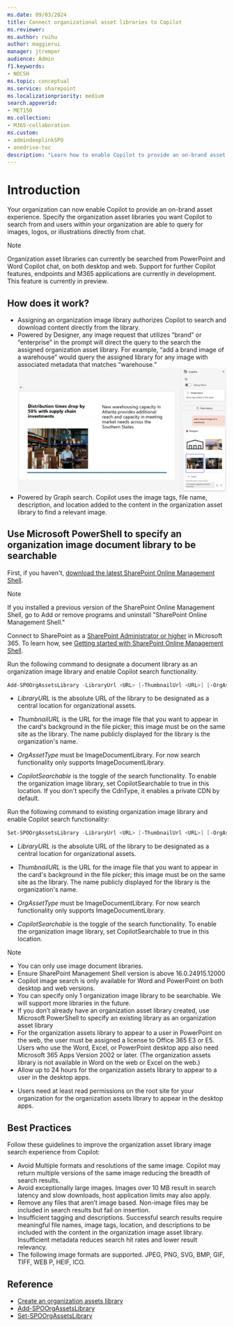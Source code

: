 ```yaml
---
ms.date: 09/03/2024
title: Connect organizational asset libraries to Copilot
ms.reviewer:
ms.author: ruihu
author: maggierui
manager: jtremper
audience: Admin
f1.keywords:
- NOCSH
ms.topic: conceptual
ms.service: sharepoint
ms.localizationpriority: medium
search.appverid:
- MET150
ms.collection:
- M365-collaboration
ms.custom:
- admindeeplinkSPO
- onedrive-toc
description: "Learn how to enable Copilot to provide an on-brand asset experience by specifying organization asset libraries for users to query images, logos, or illustrations directly from chat."
---
```

# Introduction

Your organization can now enable Copilot to provide an on-brand asset experience. Specify the organization asset libraries you want Copilot to search from and users within your organization are able to query for images, logos, or illustrations directly from chat.

> [!NOTE]
> Organization asset libraries can currently be searched from PowerPoint and Word Copilot chat, on both desktop and web. Support for further Copilot features, endpoints and M365 applications are currently in development.
> This feature is currently in preview.

## How does it work?

- Assigning an organization image library authorizes Copilot to search and download content directly from the library. 
- Powered by Designer, any image request that utilizes “brand” or “enterprise” in the prompt will direct the query to the search the assigned organization asset library. For example, “add a brand image of a warehouse” would query the assigned library for any image with associated metadata that matches “warehouse.”
![screenshot of searching for brand images in Copilot](media/copilot-brand-image-search.png)
- Powered by Graph search. Copilot uses the image tags, file name, description, and location added to the content in the organization asset library to find a relevant image.
 
## Use Microsoft PowerShell to specify an organization image document library to be searchable

First, if you haven't, [download the latest SharePoint Online Management Shell](https://go.microsoft.com/fwlink/p/?LinkId=255251).

> [!NOTE]
> If you installed a previous version of the SharePoint Online Management Shell, go to Add or remove programs and uninstall "SharePoint Online Management Shell."

Connect to SharePoint as a [SharePoint Administrator or higher](./sharepoint-admin-role.md) in Microsoft 365. To learn how, see [Getting started with SharePoint Online Management Shell](/powershell/sharepoint/sharepoint-online/connect-sharepoint-online).

Run the following command to designate a document library as an organization image library and enable Copilot search functionality. 

```PowerShell
Add-SPOOrgAssetsLibrary -LibraryUrl <URL> [-ThumbnailUrl <URL>] [-OrgAssetType ImageDocumentLibrary] [-CdnType <Public or Private>] [-CopilotSearchable <True or False>] 
```
- *LibraryURL* is the absolute URL of the library to be designated as a central location for organizational assets. 

- *ThumbnailURL* is the URL for the image file that you want to appear in the card's background in the file picker; this image must be on the same site as the library. The name publicly displayed for the library is the organization's name. 

- *OrgAssetType* must be ImageDocumentLibrary. For now search functionality only supports ImageDocumentLibrary. 

- *CopilotSearchable* is the toggle of the search functionality. To enable the organization image library, set CopilotSearchable to true in this location. 
If you don't specify the CdnType, it enables a private CDN by default. 

Run the following command to existing organization image library and enable Copilot search functionality:

```PowerShell
Set-SPOOrgAssetsLibrary -LibraryUrl <URL> [-ThumbnailUrl <URL>] [-OrgAssetType ImageDocumentLibrary] [-CopilotSearchable <True or False>] 
```

- *LibraryURL* is the absolute URL of the library to be designated as a central location for organizational assets. 

- *ThumbnailURL* is the URL for the image file that you want to appear in the card's background in the file picker; this image must be on the same site as the library. The name publicly displayed for the library is the organization's name. 

- *OrgAssetType* must be ImageDocumentLibrary. For now search functionality only supports ImageDocumentLibrary. 

- *CopilotSearchable* is the toggle of the search functionality. To enable the organization image library, set CopilotSearchable to true in this location. 

> [!NOTE]
> - You can only use image document libraries.
> - Ensure SharePoint Management Shell version is above 16.0.24915.12000 
> - Copilot image search is only available for Word and PowerPoint on both desktop and web versions.
> - You can specify only 1 organization image library to be searchable. We will support more libraries in the future.
> - If you don’t already have an organization asset library created, use Microsoft PowerShell to specify an existing library as an organization asset library
> - For the organization assets library to appear to a user in PowerPoint on the web, the user must be assigned a license to Office 365 E3 or E5. Users who use the Word, Excel, or PowerPoint desktop app also need Microsoft 365 Apps Version 2002 or later. (The organization assets library is not available in Word on the web or Excel on the web.) 
> - Allow up to 24 hours for the organization assets library to appear to a user in the desktop apps. 
- Users need at least read permissions on the root site for your organization for the organization assets library to appear in the desktop apps.

## Best Practices

Follow these guidelines to improve the organization asset library image search experience from Copilot:
- Avoid Multiple formats and resolutions of the same image. Copilot may return multiple versions of the same image reducing the breadth of search results. 
- Avoid exceptionally large images. Images over 10 MB result in search latency and slow downloads, host application limits may also apply.
- Remove any files that aren’t image based. Non-image files may be included in search results but fail on insertion.
- Insufficient tagging and descriptions. Successful search results require meaningful file names, image tags, location, and descriptions to be included with the content in the organization image asset library. Insufficient metadata reduces search hit rates and lower result relevancy.
- The following image formats are supported. JPEG, PNG, SVG, BMP, GIF, TIFF, WEB P, HEIF, ICO.

## Reference

- [Create an organization assets library](/sharepoint/organization-assets-library) 
- [Add-SPOOrgAssetsLibrary](/powershell/module/sharepoint-online/add-spoorgassetslibrary)
- [Set-SPOOrgAssetsLibrary](/powershell/module/sharepoint-online/set-spoorgassetslibrary)
